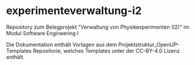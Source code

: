 # experimenteverwaltung-i2
Repository zum Belegprojekt "Verwaltung von Physikexperimenten (I2)" im Modul Software Engineering I

Die Dokumentation enthält Vorlagen aus dem Projektstruktur_OpenUP-Templates Repositorie, welches Templates unter der CC-BY-4.0 Lizenz enthält.
